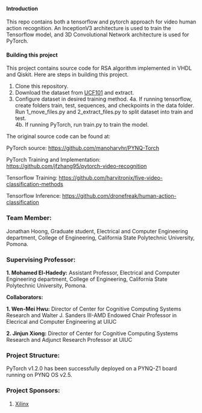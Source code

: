 #### Introduction
This repo contains both a tensorflow and pytorch approach for video human action recognition.  An InceptionV3 architecture is used to train the Tensorflow model, and 3D Convolutional Network architecture is used for PyTorch.

#### Building this project

This project contains source code for RSA algorithm implemented in VHDL and Qiskit. Here are steps in building this project.

1. Clone this repository.
2. Download the dataset from [UCF101](http://crcv.ucf.edu/data/UCF101/UCF101.rar) and extract.
3. Configure dataset in desired training method.
4a. If running tensorflow, create folders train, test, sequences, and checkpoints in the data folder. Run 1_move_files.py and 2_extract_files.py to split dataset into train and test.  
4b. If running PyTorch, run train.py to train the model. 

The original source code can be found at: 

PyTorch source: https://github.com/manoharvhr/PYNQ-Torch

PyTorch Training and Implementation: https://github.com/jfzhang95/pytorch-video-recognition

Tensorflow Training: https://github.com/harvitronix/five-video-classification-methods

Tensorflow Inference: https://github.com/dronefreak/human-action-classification


### Team Member:

Jonathan Hoong, Graduate student, Electrical and Computer Engineering department, College of Engineering, California State Polytechnic University, Pomona.

### Supervising Professor: 

**1. Mohamed El-Hadedy:** Assistant Professor, Electrical and Computer Engineering department, College of Engineering, California State Polytechnic University, Pomona.

**Collaborators:**

**1. Wen-Mei Hwu:**  Director of Center for Cognitive Computing Systems Research and Walter J. Sanders III-AMD Endowed Chair Professor in Elecrical and Computer Engineering at UIUC 

**2. Jinjun Xiong:** Director of Center for Cognitive Computing Systems Research and Adjunct Research Professor at UIUC  


### Project Structure:
PyTorch v1.2.0 has been successfully deployed on a PYNQ-Z1 board running on PYNQ OS v2.5. 

### Project Sponsors:

1. [Xilinx](https://www.xilinx.com/)
